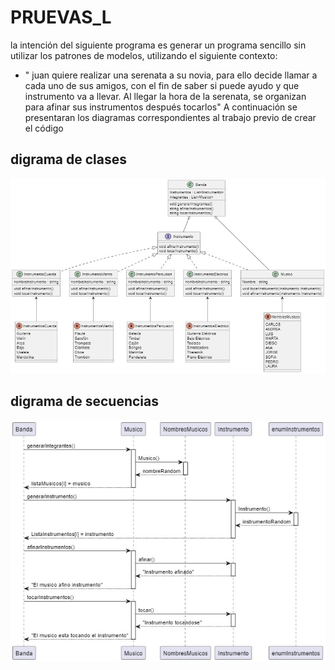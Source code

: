 # PRUEVAS_L
la intención del siguiente programa es generar un programa sencillo sin utilizar los patrones de modelos, utilizando el siguiente contexto:
* " juan quiere realizar una serenata a su novia, para ello decide llamar a cada uno de sus amigos, con el fin de saber si puede ayudo y que instrumento va a llevar. Al llegar la hora de la serenata, se organizan para afinar sus instrumentos después tocarlos"
A continuación se presentaran los diagramas correspondientes al trabajo previo de crear el código

## digrama de clases
![MARCADO 1](/diagramas/Diagrama_de_clases.jpeg)
## digrama de secuencias
![MARCADO 2](/diagramas/Diagrama_de_secuencia.jpeg)
